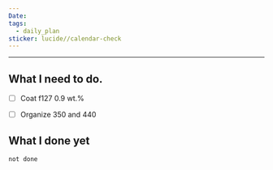 ```yaml
---
Date: 
tags:
  - daily_plan
sticker: lucide//calendar-check
---
```

---
## What I need to do.

- [ ] Coat f127 0.9 wt.%
- [ ] Organize 350 and 440



## What I done yet
```tasks
not done
```
